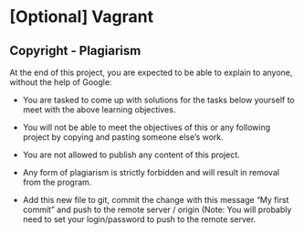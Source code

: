 # [Optional] Vagrant

## Copyright - Plagiarism

At the end of this project, you are expected to be able to explain to anyone, without the help of Google:


* You are tasked to come up with solutions for the tasks below yourself to meet with the above learning objectives.

* You will not be able to meet the objectives of this or any following project by copying and pasting someone else’s work.

* You are not allowed to publish any content of this project.

* Any form of plagiarism is strictly forbidden and will result in removal from the program.

* Add this new file to git, commit the change with this message “My first commit” and push to the remote server / origin (Note: You will probably need to set your login/password to push to the remote server.

